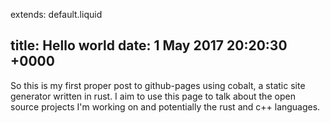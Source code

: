 extends: default.liquid

title: Hello world
date: 1 May 2017 20:20:30 +0000
---

So this is my first proper post to github-pages using cobalt, a static site generator written in rust. I aim to use this page to talk about the open source projects I'm working on and potentially the rust and c++ languages.
